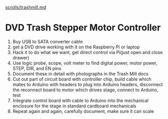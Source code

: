 [scrolls/trashmill.md](scrolls/trashmill.md)

# DVD Trash Stepper Motor Controller

1. Buy USB  to SATA converter cable
2. get a DVD drive working with it on the Raspberry Pi or laptop
3. Hack it to do what we want, get direct control via Pi(just open and close drawer)
4. Use logic probe, scope, volt meter to find digital power, motor power, STEP, DIR, and EN pins
5. Document these in detail with photographs in the Trash Mill docs
6. Cut out part of circuit board with controller chip, build cable which mates to Arduino with headers to plug into Arduino headers, disconnect the reconnect board to motor which drives stage, connect to Arduino, test
7. Integrate control board with cable to Arduino into the mechanical enclosure for the stage in standard cardboard mechanicals
8. Repeat again and again, carefully document, make sure it can scale
